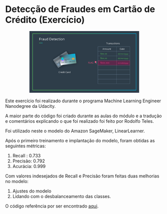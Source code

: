 # Detecção de Fraudes em Cartão de Crédito (Exercício)

<p align="center"><img src="https://github.com/rodolfojt/Fraud-Detection-Exercise/blob/master/notebook_img/fraud_detection.png" alt="Ilustrative image" width="350"/>

Este exercício foi realizado durante o programa Machine Learning Engineer Nanodegree da Udacity.

A maior parte do código foi criado durante as aulas do módulo  e a tradução e comentários explicando o que foi 
realizado foi feito por Rodolfo Teles.

Foi utilizado neste o modelo do Amazon SageMaker, LinearLearner.

Após o primeiro treinamento e implantação do modelo, foram obtidas as seguintes
métricas:

1. Recall  :   0.733
2. Precisão:   0.792
3. Acurácia:   0.999

Com valores indesejados de Recall e Precisão foram feitas duas melhorias no
modelo:

1. Ajustes do modelo
2. Lidando com o desbalanceamento das classes.

O código referência por ser encontrado [aqui](https://github.com/udacity/ML_SageMaker_Studies/blob/master/Payment_Fraud_Detection/Fraud_Detection_Exercise.ipynb).
